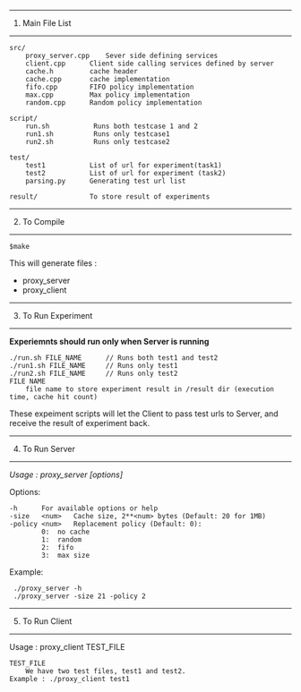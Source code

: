 --------------------
1. Main File List
--------------------

	src/
		proxy_server.cpp	Sever side defining services
		client.cpp		Client side calling services defined by server
		cache.h			cache header
		cache.cpp		cache implementation
		fifo.cpp		FIFO policy implementation
		max.cpp			Max policy implementation
		random.cpp		Random policy implementation

	script/
		run.sh			 Runs both testcase 1 and 2
		run1.sh 		 Runs only testcase1
		run2.sh 		 Runs only testcase2

	test/
		test1			List of url for experiment(task1)
		test2			List of url for experiment (task2)
		parsing.py		Generating test url list

	result/				To store result of experiments


--------------------
2. To Compile
--------------------

	$make

This will generate files :
- proxy_server
- proxy_client

--------------------
3. To Run Experiment
--------------------

**Experiemnts should run only when Server is running**

	./run.sh FILE_NAME		// Runs both test1 and test2
	./run1.sh FILE_NAME		// Runs only test1
	./run2.sh FILE_NAME		// Runs only test2
	FILE NAME
		file name to store experiment result in /result dir (execution time, cache hit count)

These expeiment scripts will let the Client to pass test urls to Server, and receive the result of experiment back.



--------------------
4. To Run Server
--------------------

*Usage : proxy_server [options]*

Options:

	-h		For available options or help
	-size 	<num> 	Cache size, 2**<num> bytes (Default: 20 for 1MB)
	-policy <num> 	Replacement policy (Default: 0):
			0: 	no cache
			1: 	random
			2: 	fifo
			3: 	max size

Example:

	 ./proxy_server -h
	 ./proxy_server -size 21 -policy 2


--------------------
5. To Run Client
--------------------

Usage : proxy_client TEST_FILE

	TEST_FILE
		We have two test files, test1 and test2.
	Example : ./proxy_client test1

















